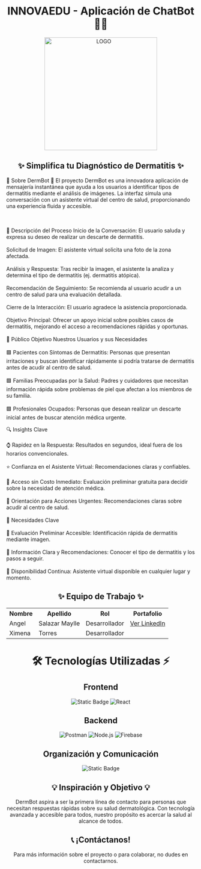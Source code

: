 <h1 align="center"> INNOVAEDU - Aplicación de ChatBot 🤖💬</h1> <div align="center"> <img src="[https://i.postimg.cc/6psGzxf8/Dermabot.jpg](https://i.postimg.cc/d1zFDbQQ/LOGO2.jpg)" width="300" alt="LOGO"> </div> <div align="center"> <h2>✨ Simplifica tu Diagnóstico de Dermatitis ✨</h2> </div>
📱 Sobre DermBot 🤖
El proyecto DermBot es una innovadora aplicación de mensajería instantánea que ayuda a los usuarios a identificar tipos de dermatitis mediante el análisis de imágenes. La interfaz simula una conversación con un asistente virtual del centro de salud, proporcionando una experiencia fluida y accesible.

 <br></br>
📝 Descripción del Proceso
Inicio de la Conversación: El usuario saluda y expresa su deseo de realizar un descarte de dermatitis.
 <br></br>
Solicitud de Imagen: El asistente virtual solicita una foto de la zona afectada.
 <br></br>
Análisis y Respuesta: Tras recibir la imagen, el asistente la analiza y determina el tipo de dermatitis (ej. dermatitis atópica).
 <br></br>
Recomendación de Seguimiento: Se recomienda al usuario acudir a un centro de salud para una evaluación detallada.
 <br></br>
Cierre de la Interacción: El usuario agradece la asistencia proporcionada.
 <br></br>
Objetivo Principal: Ofrecer un apoyo inicial sobre posibles casos de dermatitis, mejorando el acceso a recomendaciones rápidas y oportunas.
 <br></br>
🎯 Público Objetivo
Nuestros Usuarios y sus Necesidades
 <br></br>
🟩 Pacientes con Síntomas de Dermatitis: Personas que presentan irritaciones y buscan identificar rápidamente si podría tratarse de dermatitis antes de acudir al centro de salud.
 <br></br>
🟩 Familias Preocupadas por la Salud: Padres y cuidadores que necesitan información rápida sobre problemas de piel que afectan a los miembros de su familia.
 <br></br>
🟩 Profesionales Ocupados: Personas que desean realizar un descarte inicial antes de buscar atención médica urgente.

🔍 Insights Clave
 <br></br>
⌚ Rapidez en la Respuesta: Resultados en segundos, ideal fuera de los horarios convencionales.
 <br></br>
⭐ Confianza en el Asistente Virtual: Recomendaciones claras y confiables.
 <br></br>
💸 Acceso sin Costo Inmediato: Evaluación preliminar gratuita para decidir sobre la necesidad de atención médica.
 <br></br>
🔮 Orientación para Acciones Urgentes: Recomendaciones claras sobre acudir al centro de salud.
 <br></br>
🚀 Necesidades Clave
 <br></br>
🔹 Evaluación Preliminar Accesible: Identificación rápida de dermatitis mediante imagen.
 <br></br>
🔹 Información Clara y Recomendaciones: Conocer el tipo de dermatitis y los pasos a seguir.
 <br></br>
🔹 Disponibilidad Continua: Asistente virtual disponible en cualquier lugar y momento.
<h2 align="center">✨ Equipo de Trabajo ✨</h2> <div align="center"> <table> <tr> <th>Nombre</th> <th>Apellido</th> <th>Rol</th> <th>Portafolio</th> </tr> <tr> <td>Angel</td> <td>Salazar Maylle</td> <td>Desarrollador</td> <td><a href="https://www.linkedin.com/in/angel-salazar-maylle-36236b198/" target="_blank">Ver LinkedIn</a></td> </tr> <tr> <td>Ximena</td> <td>Torres</td> <td>Desarrollador</td> </tr> </table> </div>
<div align="center"> <h1>🛠️ Tecnologías Utilizadas ⚡</h1> </div> 
<div align='center'> <h2>Frontend</h2> </div> <div align='center'>
  
![Static Badge](https://img.shields.io/badge/Figma-%23F24E1E?style=for-the-badge&logo=figma&logoColor=white)
![React](https://img.shields.io/static/v1?style=for-the-badge&message=React&color=222222&logo=React&logoColor=61DAFB&label=)

</div> <div align='center'> <h2>Backend</h2> </div> <div align='center'>

![Postman](https://img.shields.io/badge/Postman-FF6C37?style=for-the-badge&logo=postman&logoColor=white)
![Node.js](https://img.shields.io/badge/Node.js-339933?style=for-the-badge&logo=node.js&logoColor=white)
![Firebase](https://img.shields.io/badge/Firebase-FFCA28?style=for-the-badge&logo=firebase&logoColor=black)

</div> <div align='center'> <h2>Organización y Comunicación</h2> </div> <div align="center">
  
![Static Badge](https://img.shields.io/badge/WhatsApp-25D366?style=for-the-badge&logo=whatsapp&logoColor=white) 

</div>
<h2 align="center">💡 Inspiración y Objetivo 💡</h2> <div align="center"> DermBot aspira a ser la primera línea de contacto para personas que necesitan respuestas rápidas sobre su salud dermatológica. Con tecnología avanzada y accesible para todos, nuestro propósito es acercar la salud al alcance de todos. </div>
<h2 align="center">📞 ¡Contáctanos!</h2> <div align="center"> Para más información sobre el proyecto o para colaborar, no dudes en contactarnos. </div>
